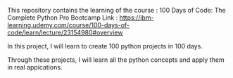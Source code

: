 This repository contains the learning of the course : 100 Days of Code: The Complete Python Pro Bootcamp
Link : https://ibm-learning.udemy.com/course/100-days-of-code/learn/lecture/23154980#overview

In this project, I will learn to create 100 python projects in 100 days.

Through these projects, I will learn all the python concepts and apply them in real appications.
